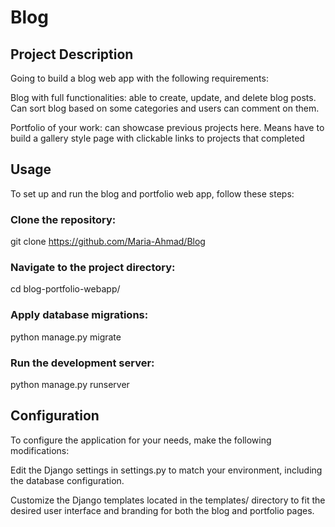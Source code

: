 # Blog
## Project Description
Going to build a blog web app with the following requirements:

Blog with full functionalities: able to create, update, and delete blog posts. Can
sort blog based on some categories and users can comment on them.

Portfolio of your work: can showcase previous projects here. Means have to
build a gallery style page with clickable links to projects that completed
## Usage
To set up and run the blog and portfolio web app, follow these steps:

### Clone the repository:
git clone https://github.com/Maria-Ahmad/Blog
### Navigate to the project directory:
cd blog-portfolio-webapp/
### Apply database migrations:
python manage.py migrate
### Run the development server:
python manage.py runserver

## Configuration
To configure the application for your needs, make the following modifications:

Edit the Django settings in settings.py to match your environment, including the database configuration.

Customize the Django templates located in the templates/ directory to fit the desired user interface and branding for both the blog and portfolio pages.
